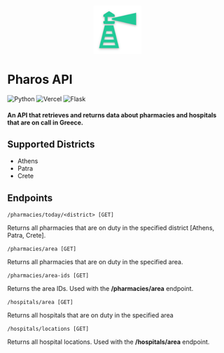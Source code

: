 <p align="center">
  <img src="static/logo.png" width="110">
</p>

# Pharos API
![Python](https://img.shields.io/badge/python-3670A0?style=for-the-badge&logo=python&logoColor=ffdd54)
![Vercel](https://img.shields.io/badge/Vercel-000000?style=for-the-badge&logo=vercel&logoColor=white)
![Flask](https://img.shields.io/badge/Flask-000000?style=for-the-badge&logo=flask&logoColor=white)

#### An API that retrieves and returns data about pharmacies and hospitals that are on call in Greece.

## Supported Districts
- Athens
- Patra
- Crete

## Endpoints

```text
/pharmacies/today/<district> [GET]
```
Returns all pharmacies that are on duty in the specified district [Athens, Patra, Crete].

```text
/pharmacies/area [GET]
```
Returns all pharmacies that are on duty in the specified area.

```text
/pharmacies/area-ids [GET]
```
Returns the area IDs. Used with the **/pharmacies/area** endpoint.

```text
/hospitals/area [GET]
```
Returns all hospitals that are on duty in the specified area

```text
/hospitals/locations [GET]
```
Returns all hospital locations. Used with the **/hospitals/area** endpoint.